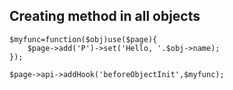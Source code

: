 Creating method in all objects
----


    $myfunc=function($obj)use($page){
        $page->add('P')->set('Hello, '.$obj->name);
    });

    $page->api->addHook('beforeObjectInit',$myfunc);